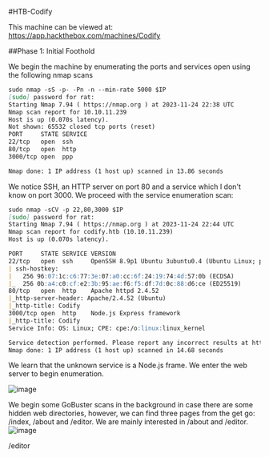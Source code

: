 #HTB-Codify

This machine can be viewed at: https://app.hackthebox.com/machines/Codify

##Phase 1: Initial Foothold

We begin the machine by enumerating the ports and services open using the following nmap scans

```markdown
sudo nmap -sS -p- -Pn -n --min-rate 5000 $IP
[sudo] password for rat: 
Starting Nmap 7.94 ( https://nmap.org ) at 2023-11-24 22:38 UTC
Nmap scan report for 10.10.11.239
Host is up (0.070s latency).
Not shown: 65532 closed tcp ports (reset)
PORT     STATE SERVICE
22/tcp   open  ssh
80/tcp   open  http
3000/tcp open  ppp

Nmap done: 1 IP address (1 host up) scanned in 13.86 seconds
```

We notice SSH, an HTTP server on port 80 and a service which I don't know on port 3000. We proceed with the service enumeration scan:

```markdown
sudo nmap -sCV -p 22,80,3000 $IP
[sudo] password for rat: 
Starting Nmap 7.94 ( https://nmap.org ) at 2023-11-24 22:44 UTC
Nmap scan report for codify.htb (10.10.11.239)
Host is up (0.070s latency).

PORT     STATE SERVICE VERSION
22/tcp   open  ssh     OpenSSH 8.9p1 Ubuntu 3ubuntu0.4 (Ubuntu Linux; protocol 2.0)
| ssh-hostkey: 
|   256 96:07:1c:c6:77:3e:07:a0:cc:6f:24:19:74:4d:57:0b (ECDSA)
|_  256 0b:a4:c0:cf:e2:3b:95:ae:f6:f5:df:7d:0c:88:d6:ce (ED25519)
80/tcp   open  http    Apache httpd 2.4.52
|_http-server-header: Apache/2.4.52 (Ubuntu)
|_http-title: Codify
3000/tcp open  http    Node.js Express framework
|_http-title: Codify
Service Info: OS: Linux; CPE: cpe:/o:linux:linux_kernel

Service detection performed. Please report any incorrect results at https://nmap.org/submit/ .
Nmap done: 1 IP address (1 host up) scanned in 14.68 seconds
```

We learn that the unknown service is a Node.js frame. We enter the web server to begin enumeration.

![image](https://github.com/Rapfael01/Write-ups/assets/70867743/7f790118-aed2-4c60-bf03-ded91655ff39)

We begin some GoBuster scans in the background in case there are some hidden web directories, however, we can find three pages from the get go: /index, /about and /editor. We are mainly interested in /about and /editor.
![image](https://github.com/Rapfael01/Write-ups/assets/70867743/90a4e893-1fe7-4fa8-a8d5-9793c9d0578e)

/editor
